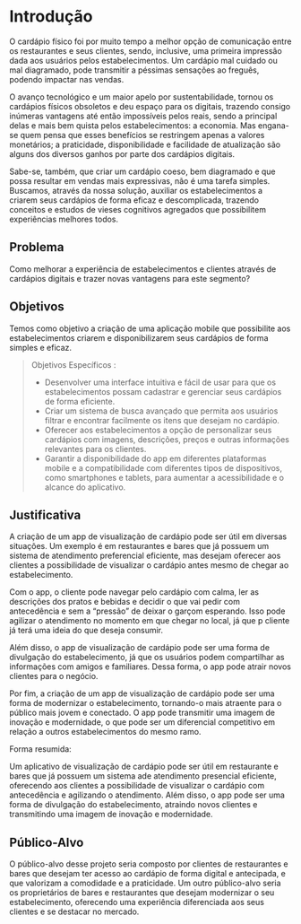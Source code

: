 # Introdução

O cardápio físico foi por muito tempo a melhor opção de comunicação entre os restaurantes e seus clientes, sendo, inclusive, uma primeira impressão dada aos usuários pelos estabelecimentos. Um cardápio mal cuidado ou mal diagramado, pode transmitir a péssimas sensações ao freguês, podendo impactar nas vendas.  

O avanço tecnológico e um maior apelo por sustentabilidade, tornou os cardápios físicos obsoletos e deu espaço para os digitais, trazendo consigo inúmeras vantagens até então impossíveis pelos reais, sendo a principal delas e mais bem quista pelos estabelecimentos: a economia. Mas engana-se quem pensa que esses benefícios se restringem apenas a valores monetários; a praticidade, disponibilidade e facilidade de atualização são alguns dos diversos ganhos por parte dos cardápios digitais.  

Sabe-se, também, que criar um cardápio coeso, bem diagramado e que possa resultar em vendas mais expressivas, não é uma tarefa simples. Buscamos, através da nossa solução, auxiliar os estabelecimentos a criarem seus cardápios de forma eficaz e descomplicada, trazendo conceitos e estudos de vieses cognitivos agregados que possibilitem experiências melhores todos.  

## Problema

Como melhorar a experiência de estabelecimentos e clientes através de cardápios digitais e trazer novas vantagens para este segmento?  

## Objetivos

Temos como objetivo a criação de uma aplicação mobile que possibilite aos estabelecimentos criarem e disponibilizarem seus cardápios de forma simples e eficaz. 
 
> Objetivos Específicos :
> - Desenvolver uma interface intuitiva e fácil de usar para que os estabelecimentos possam cadastrar e gerenciar seus cardápios de forma eficiente.
> - Criar um sistema de busca avançado que permita aos usuários filtrar e encontrar facilmente os itens que desejam no cardápio.
> - Oferecer aos estabelecimentos a opção de personalizar seus cardápios com imagens, descrições, preços e outras informações relevantes para os clientes.
> - Garantir a disponibilidade do app em diferentes plataformas mobile e a compatibilidade com diferentes tipos de dispositivos, como smartphones e tablets, para aumentar a acessibilidade e o alcance do aplicativo.

## Justificativa

A criação de um app de visualização de cardápio pode ser útil em diversas situações. Um exemplo é em restaurantes e bares que já possuem um sistema de atendimento preferencial eficiente, mas desejam oferecer aos clientes a possibilidade de visualizar o cardápio antes mesmo de chegar ao estabelecimento. 

Com o app, o cliente pode navegar pelo cardápio com calma, ler as descrições dos pratos e bebidas e decidir o que vai pedir com antecedência e sem a “pressão” de deixar o garçom esperando. Isso pode agilizar o atendimento no momento em que chegar no local, já que p cliente já terá uma ideia do que deseja consumir. 

Além disso, o app de visualização de cardápio pode ser uma forma de divulgação do estabelecimento, já que os usuários podem compartilhar as informações com amigos e familiares. Dessa forma, o app pode atrair novos clientes para o negócio. 

Por fim, a criação de um app de visualização de cardápio pode ser uma forma de modernizar o estabelecimento, tornando-o mais atraente para o público mais jovem e conectado. O app pode transmitir uma imagem de inovação e modernidade, o que pode ser um diferencial competitivo em relação a outros estabelecimentos do mesmo ramo. 

  
Forma resumida: 

Um aplicativo de visualização de cardápio pode ser útil em restaurante e bares que já possuem um sistema ade atendimento presencial eficiente, oferecendo aos clientes a possibilidade de visualizar o cardápio com antecedência e agilizando o atendimento. Além disso, o app pode ser uma forma de divulgação do estabelecimento, atraindo novos clientes e transmitindo uma imagem de inovação e modernidade.  

## Público-Alvo

O público-alvo desse projeto seria composto por clientes de restaurantes e bares que desejam ter acesso ao cardápio de forma digital e antecipada, e que valorizam a comodidade e a praticidade. Um outro público-alvo seria os proprietários de bares e restaurantes que desejam modernizar o seu estabelecimento, oferecendo uma experiência diferenciada aos seus clientes e se destacar no mercado. 

